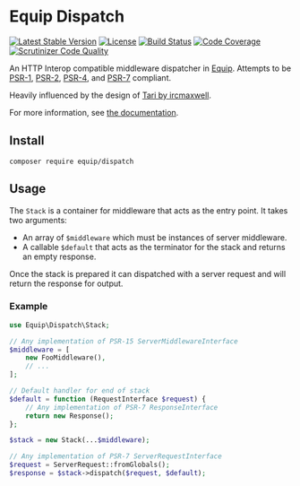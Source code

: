 Equip Dispatch
==============

[![Latest Stable Version](https://img.shields.io/packagist/v/equip/dispatch.svg)](https://packagist.org/packages/equip/dispatch)
[![License](https://img.shields.io/packagist/l/equip/dispatch.svg)](https://github.com/equip/dispatch/blob/master/LICENSE)
[![Build Status](https://travis-ci.org/equip/dispatch.svg)](https://travis-ci.org/equip/dispatch)
[![Code Coverage](https://scrutinizer-ci.com/g/equip/dispatch/badges/coverage.png?b=master)](https://scrutinizer-ci.com/g/equip/dispatch/?branch=master)
[![Scrutinizer Code Quality](https://scrutinizer-ci.com/g/equip/dispatch/badges/quality-score.png?b=master)](https://scrutinizer-ci.com/g/equip/dispatch/?branch=master)

An HTTP Interop compatible middleware dispatcher in [Equip](http://equip.github.io/).
Attempts to be [PSR-1](http://www.php-fig.org/psr/psr-1/), [PSR-2](http://www.php-fig.org/psr/psr-2/),
[PSR-4](http://www.php-fig.org/psr/psr-4/), and [PSR-7](http://www.php-fig.org/psr/psr-7/) compliant.

Heavily influenced by the design of [Tari by ircmaxwell](https://github.com/ircmaxell/Tari-PHP).

For more information, see [the documentation](http://equipframework.readthedocs.org/en/latest/dispatch).

## Install

```
composer require equip/dispatch
```

## Usage

The `Stack` is a container for middleware that acts as the entry point. It takes
two arguments:

- An array of `$middleware` which must be instances of server middleware.
- A callable `$default` that acts as the terminator for the stack and returns
  an empty response.

Once the stack is prepared it can dispatched with a server request and will return
the response for output.

### Example

```php
use Equip\Dispatch\Stack;

// Any implementation of PSR-15 ServerMiddlewareInterface
$middleware = [
    new FooMiddleware(),
    // ...
];

// Default handler for end of stack
$default = function (RequestInterface $request) {
    // Any implementation of PSR-7 ResponseInterface
    return new Response();
};

$stack = new Stack(...$middleware);

// Any implementation of PSR-7 ServerRequestInterface
$request = ServerRequest::fromGlobals();
$response = $stack->dispatch($request, $default);
```
